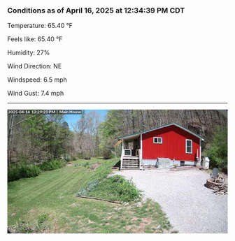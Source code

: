 ### Conditions as of April 16, 2025 at 12:34:39 PM CDT 

Temperature: 65.40 &deg;F

Feels like: 65.40 &deg;F

Humidity: 27%

Wind Direction: NE

Windspeed: 6.5 mph

Wind Gust: 7.4 mph

---

<img src="./images/latest.jpeg"/>


